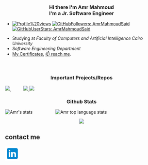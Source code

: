 <h3 align="center">Hi there I'm Amr Mahmoud <br/> I'm a Jr. Software Engineer</h3>

 - [![Profile%20views](https://komarev.com/ghpvc/?username=AmrMahmoudSaid&label=Profile%20views&color=791279&logo=profile&style=FOR-THE-BADGE)](https://github.com/AmrMahmoudSaid)  [![GitHubFollowers: AmrMahmoudSaid](https://img.shields.io/github/followers/AmrMahmoudSaid?style=social)](https://github.com/AmrMahmoudSaid)
[![GitHubUserStars: AmrMahmoudSaid](https://img.shields.io/github/stars/AmrMahmoudSaid?style=social)](https://github.com/AmrMahmoudSaid)

<!-- - I am currently learning [**`PNPT`**](https://certifications.tcm-sec.com/pnpt/), -->
 - Studying at *Faculty of Computers and Artificial Intelligence Cairo University* 
 - *Software Engineering Department*
 - [My Certificates](Certifications_cv/), [📫 reach me](#contact-me).
 

<br/>
<!-- Important Projects/Repos -->

<h3 align="center"> Important Projects/Repos </h3>
            
<a href="https://github.com/AmrMahmoudSaid/Natours_WebApp">
  <img src="https://github-readme-stats-mmsaeed509.vercel.app/api/pin/?username=AmrMahmoudSaid&repo=Natours_WebApp&layout=compact&theme=tokyonight" />
</a>
    &emsp;&emsp;&nbsp;&nbsp; 
<a href="https://github.com/AmrMahmoudSaid/CPU-Schedulers-Simulator">
  <img src="https://github-readme-stats-mmsaeed509.vercel.app/api/pin/?username=AmrMahmoudSaid&repo=CPU-Schedulers-Simulator&layout=compact&theme=tokyonight" />
</a>  

<a href="https://github.com/AmrMahmoudSaid/Post-web-app">
   <img src="https://github-readme-stats-mmsaeed509.vercel.app/api/pin/?username=AmrMahmoudSaid&repo=Post-Web-App&layout=compact&theme=tokyonight" />
</a>  


</p>


<!-- Github Stats -->

<h3 align="center"> Github Stats </h3>
<!--
            &nbsp; -> space
            &emsp; -> 4x(&nbsp;)
-->
<!-- 
<p align="left">
    <img src="https://github-profile-trophy.vercel.app/?username=AmrMahmoudSaid&theme=darkhub&margin-w=15&margin-h=15&column=8&v=2" alt="Amr stats" />
</p> -->

<p align="left">
    <img height="165" src="https://github-readme-stats-mmsaeed509.vercel.app/api?username=AmrMahmoudSaid&count_private=true&include_all_commits=true&theme=tokyonight" alt="Amr's stats" /> &emsp;&emsp;&emsp;&emsp;&nbsp;&nbsp;&nbsp;
    <img src="https://github-readme-stats-mmsaeed509.vercel.app/api/top-langs/?username=AmrMahmoudSaid&layout=compact&theme=tokyonight" alt="Amr top language stats" />
</p>



<!--  -->
<p align="center">
  
  <img src="http://github-readme-streak-stats.herokuapp.com?user=AmrMahmoudSaid&theme=tokyonight&date_format=j%20M%5B%20Y%5D&border=1A1B27"/>
<!--   
  <img src="https://github.com/AmrMahmoudSaid/AmrMahmoudSaid/blob/snake/snake-dark.svg#gh-light-mode-only"/>
  <img src="https://github.com/AmrMahmoudSaid/AmrMahmoudSaid/blob/snake/snake-dark.svg#gh-dark-mode-only"/>
   -->
</p>

<!-- Github Stats -->

<!-- ###########################################  ########################################### -->

<!-- Important Projects -->




<!-- ###########################################  ########################################### -->



<!-- ###########################################  ########################################### -->

<!-- Skills ( Languages & Tools ) -->
<!-- 
### Skills ( Languages & Tools ):
[![windows](https://img.shields.io/badge/OS-windows-05122A?style=plastic&logo=windows&logoColor=informational&color=informational)](https://www.microsoft.com/en-us/windows)
[![virtual-Box](https://img.shields.io/badge/VM-virtual%20Box-05122A?style=plastic&logo=virtualBox&color=informational)](https://www.virtualbox.org/)
[![qemu](https://img.shields.io/badge/VM-qemu-05122A?style=plastic&logo=qemu&color=informational)](https://www.qemu.org/)
[![Git](https://img.shields.io/badge/git-Git-05122A?style=plastic&logo=git&color=informational)](https://git-scm.com/)
[![GitHub](https://img.shields.io/badge/tool-GitHub-05122A?style=plastic&logo=github&&color=informational)](https://github.com/)
[![jetbrains](https://img.shields.io/badge/jetbrains-jetbrains-05122A?style=plastic&logo=jetbrains&color=informational)](https://www.jetbrains.com/)
[![IntelliJ Idea](https://img.shields.io/badge/jetbrains-IntelliJ%20Idea-05122A?style=plastic&logo=intellij-idea&color=informational)](https://www.jetbrains.com/idea/)
[![Clion](https://img.shields.io/badge/jetbrains-CLion-05122A?style=plastic&logo=clion&color=informational)](https://www.jetbrains.com/clion/)
[![DataGrip](https://img.shields.io/badge/jetbrains-DataGrip-05122A?style=plastic&logo=datagrip&color=informational)](https://www.jetbrains.com/datagrip/)
[![PyCharm](https://img.shields.io/badge/jetbrains-pycharm-05122A?style=plastic&logo=pycharm&color=informational)](https://www.jetbrains.com/pycharm/)
[![Visual Studio Code](https://img.shields.io/badge/tool-Visual%20Studio%20Code-05122A?style=plastic&logo=visual-studio-code&color=informational)](https://code.visualstudio.com/)
[![Java](https://img.shields.io/badge/language-Java-05122A?style=plastic&logo=Java&color=informational)](https://www.java.com/en/)
[![C++](https://img.shields.io/badge/language-C++-05122A?style=plastic&logo=c%2B%2B&color=informational)](https://www.cprogramming.com/)
[![C](https://img.shields.io/badge/language-C-05122A?style=plastic&logo=c&color=informational)](https://www.cprogramming.com/)
[![Python](https://img.shields.io/badge/language-Python-05122A?style=plastic&logo=python&color=informational)](https://www.python.org/)
[![Markdown](https://img.shields.io/badge/language-Markdown-05122A?style=plastic&logo=markdown&color=informational)](https://www.markdownguide.org/) -->
<!-- [![Containers](https://img.shields.io/badge/Containers-Docker-05122A?style=plastic&logo=docker&color=informational)](https://www.docker.com/)
 -->
<!-- Skills ( Languages & Tools ) -->

<!-- ###########################################  ########################################### -->

<!-- contact me -->

## contact me
[![linkedin](/imgs/linkedin.png)](https://www.linkedin.com/in/amr-mahmoud-668118227/)
